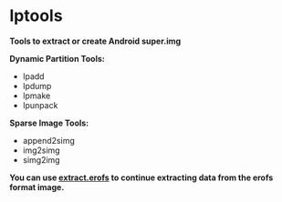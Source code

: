**lptools**
===========
**Tools to extract or create Android super.img**

**Dynamic Partition Tools:**
- lpadd
- lpdump
- lpmake
- lpunpack

**Sparse Image Tools:**
- append2simg
- img2simg
- simg2img

**You can use [extract.erofs](https://github.com/sekaiacg/erofs-utils/releases) to continue extracting data from the erofs format image.**
